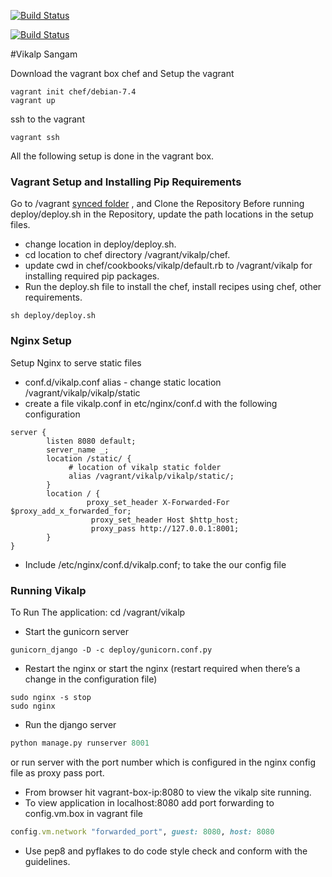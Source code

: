 [![Build Status](https://snap-ci.com/mpNEDESxQoc5jaG9GpmBiMun2sJ7xPtc4QIQXikLVqg/build_image)](https://snap-ci.com/projects/vikalpindia/vikalp/build_history)

[![Build Status](https://travis-ci.org/vikalpindia/vikalp.png?branch=master)](https://travis-ci.org/vikalpindia/vikalp)

#Vikalp Sangam

Download the vagrant box chef and Setup the vagrant 
```shell
vagrant init chef/debian-7.4
vagrant up
```
ssh to the vagrant
```shell
vagrant ssh
```
All the following setup is done in the vagrant box.

### Vagrant Setup and Installing Pip Requirements
Go to /vagrant [synced folder](https://docs.vagrantup.com/v2/synced-folders/) , and Clone the Repository
Before running deploy/deploy.sh in the Repository, update the path locations in the setup files.

* change location in deploy/deploy.sh.
* cd location to chef directory /vagrant/vikalp/chef.
* update cwd in chef/cookbooks/vikalp/default.rb  to /vagrant/vikalp for installing required pip packages.
* Run the deploy.sh file to install the chef, install recipes using chef, other requirements.
```shell
sh deploy/deploy.sh
```

### Nginx Setup
Setup Nginx to serve static files
* conf.d/vikalp.conf alias - change static location /vagrant/vikalp/vikalp/static
* create a file vikalp.conf in etc/nginx/conf.d with the following configuration
```shell
server {
        listen 8080 default;
        server_name _;
        location /static/ {
             # location of vikalp static folder
             alias /vagrant/vikalp/vikalp/static/;
        }
        location / {
                 proxy_set_header X-Forwarded-For $proxy_add_x_forwarded_for;
                  proxy_set_header Host $http_host;
                  proxy_pass http://127.0.0.1:8001;
        }
}
 ```
* Include /etc/nginx/conf.d/vikalp.conf;  to take the our config file 

### Running Vikalp

To Run The application:
cd /vagrant/vikalp

* Start the gunicorn server 
```shell
gunicorn_django -D -c deploy/gunicorn.conf.py
```
* Restart the nginx or start the nginx (restart required when there’s a change in the configuration file)
```shell
sudo nginx -s stop
sudo nginx
```
* Run the django server 
```python 
python manage.py runserver 8001
```
or run server with the port number which is configured in the nginx config file as proxy pass port.
* From browser hit vagrant-box-ip:8080 to view the vikalp site running.
* To view application in localhost:8080 add port forwarding to config.vm.box in vagrant file
```ruby
config.vm.network "forwarded_port", guest: 8080, host: 8080
```
* Use pep8 and pyflakes to do code style check and conform with the guidelines.